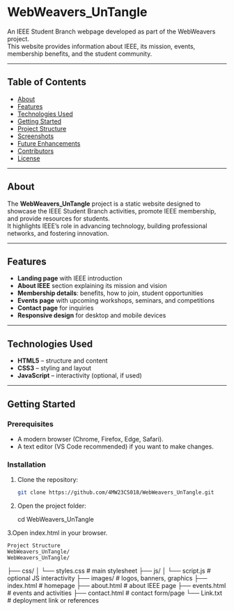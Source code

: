 # WebWeavers_UnTangle

An IEEE Student Branch webpage developed as part of the WebWeavers project.  
This website provides information about IEEE, its mission, events, membership benefits, and the student community.  

---

## Table of Contents

- [About](#about)  
- [Features](#features)  
- [Technologies Used](#technologies-used)  
- [Getting Started](#getting-started)  
- [Project Structure](#project-structure)  
- [Screenshots](#screenshots)  
- [Future Enhancements](#future-enhancements)  
- [Contributors](#contributors)  
- [License](#license)

---

## About

The **WebWeavers_UnTangle** project is a static website designed to showcase the IEEE Student Branch activities, promote IEEE membership, and provide resources for students.  
It highlights IEEE’s role in advancing technology, building professional networks, and fostering innovation.  

---

## Features

- **Landing page** with IEEE introduction  
- **About IEEE** section explaining its mission and vision  
- **Membership details**: benefits, how to join, student opportunities  
- **Events page** with upcoming workshops, seminars, and competitions  
- **Contact page** for inquiries  
- **Responsive design** for desktop and mobile devices  

---

## Technologies Used

- **HTML5** – structure and content  
- **CSS3** – styling and layout  
- **JavaScript** – interactivity (optional, if used)  

---

## Getting Started

### Prerequisites
- A modern browser (Chrome, Firefox, Edge, Safari).  
- A text editor (VS Code recommended) if you want to make changes.  

### Installation

1. Clone the repository:  
   ```bash
   git clone https://github.com/4MW23CS018/WebWeavers_UnTangle.git
2. Open the project folder:
	
	cd WebWeavers_UnTangle

3.Open index.html in your browser.

    Project Structure
    WebWeavers_UnTangle/
	WebWeavers_UnTangle/
├── css/
│   └── styles.css          # main stylesheet
├── js/
│   └── script.js           # optional JS interactivity
├── images/                 # logos, banners, graphics
├── index.html              # homepage
├── about.html              # about IEEE page
├── events.html             # events and activities
├── contact.html            # contact form/page
└── Link.txt                # deployment link or references




